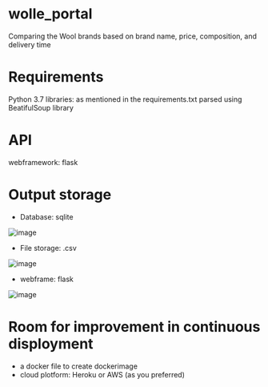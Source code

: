 # wolle_portal
Comparing the Wool brands based on brand name, price, composition, and delivery time

# Requirements
Python 3.7
libraries: as mentioned in the requirements.txt
parsed using BeatifulSoup library

# API
webframework: flask

# Output storage
- Database: sqlite

![image](https://user-images.githubusercontent.com/94193728/179817436-bff8068b-3497-42ce-a100-cd0cfa5ad065.png)

- File storage: .csv

![image](https://user-images.githubusercontent.com/94193728/179817139-3d582506-d1a0-47eb-ba8a-3b4a793764a9.png)

- webframe: flask

![image](https://user-images.githubusercontent.com/94193728/179817005-cc67f6e9-ec01-4bb3-8b90-f4faca06d096.png)

# Room for improvement in continuous disployment
- a docker file to create dockerimage
- cloud plotform: Heroku or AWS (as you preferred)
